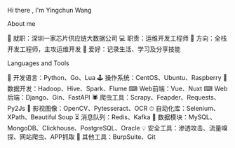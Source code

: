 Hi there , I'm Yingchun Wang

About me

🏢 就职：深圳一家芯片供应链大数据公司
💻 职责：运维开发工程师
🌱 方向：全栈开发工程师，主攻运维开发
💬 爱好：记录生活、学习及分享技能

Languages and Tools

🤖 开发语言：Python、Go、Lua
🕹 操作系统：CentOS、Ubuntu、Raspberry
🐘 数据开发：Hadoop、Hive、Spark、Flume
⌨ ️Web前端：Vue、Nuxt
⌨ ️Web后端：Django、Gin、FastAPI
🕷 爬虫工具：Scrapy、Feapder、Requests、Py2Js
🐼 影视图像：OpenCV、Pytesseract、OCR
⏱ 自动化库：Selenium、XPath、Beautiful Soup
⏳ 消息队列：Redis、Kafka
💾 数据模块：MySQL、MongoDB、Clickhouse、PostgreSQL、Oracle
💡 安全工具：渗透攻击、流量嗅探、网站爬虫、APP抓取
🧰 其他工具：BurpSuite、Git

